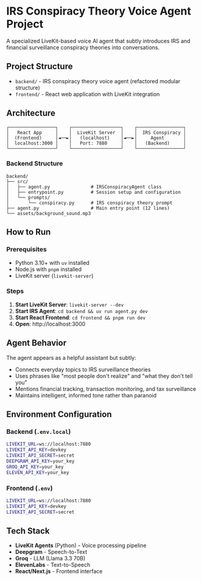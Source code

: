 # IRS Conspiracy Theory Voice Agent Project

A specialized LiveKit-based voice AI agent that subtly introduces IRS and financial surveillance conspiracy theories into conversations.

## Project Structure

- `backend/` - IRS conspiracy theory voice agent (refactored modular structure)
- `frontend/` - React web application with LiveKit integration

## Architecture

```
┌─────────────────┐    ┌──────────────────┐    ┌─────────────────┐
│   React App     │    │  LiveKit Server  │    │  IRS Conspiracy │
│  (Frontend)     │◄──►│   (localhost)    │◄──►│     Agent       │
│  localhost:3000 │    │   Port: 7880     │    │   (Backend)     │
└─────────────────┘    └──────────────────┘    └─────────────────┘
```

### Backend Structure
```
backend/
├── src/
│   ├── agent.py               # IRSConspiracyAgent class
│   ├── entrypoint.py          # Session setup and configuration
│   └── prompts/
│       └── conspiracy.py      # IRS conspiracy theory prompt
├── agent.py                   # Main entry point (12 lines)
└── assets/background_sound.mp3
```

## How to Run

### Prerequisites
- Python 3.10+ with `uv` installed
- Node.js with `pnpm` installed
- LiveKit server (`livekit-server`)

### Steps
1. **Start LiveKit Server**: `livekit-server --dev`
2. **Start IRS Agent**: `cd backend && uv run agent.py dev`
3. **Start React Frontend**: `cd frontend && pnpm run dev`
4. **Open**: http://localhost:3000

## Agent Behavior

The agent appears as a helpful assistant but subtly:
- Connects everyday topics to IRS surveillance theories
- Uses phrases like "most people don't realize" and "what they don't tell you"
- Mentions financial tracking, transaction monitoring, and tax surveillance
- Maintains intelligent, informed tone rather than paranoid

## Environment Configuration

### Backend (`.env.local`)
```bash
LIVEKIT_URL=ws://localhost:7880
LIVEKIT_API_KEY=devkey  
LIVEKIT_API_SECRET=secret
DEEPGRAM_API_KEY=your_key
GROQ_API_KEY=your_key
ELEVEN_API_KEY=your_key
```

### Frontend (`.env`)
```bash
LIVEKIT_URL=ws://localhost:7880
LIVEKIT_API_KEY=devkey
LIVEKIT_API_SECRET=secret
```

## Tech Stack

- **LiveKit Agents** (Python) - Voice processing pipeline
- **Deepgram** - Speech-to-Text
- **Groq** - LLM (Llama 3.3 70B)
- **ElevenLabs** - Text-to-Speech
- **React/Next.js** - Frontend interface